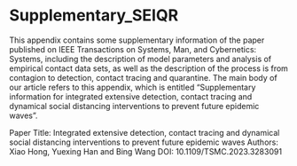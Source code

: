 # Supplementary_SEIQR

This appendix contains some supplementary information of the paper published on IEEE Transactions on Systems, Man, and Cybernetics: Systems, including the description of model parameters and analysis of empirical contact data sets, as well as the description of the process is from contagion to detection, contact tracing and quarantine. The main body of our article refers to this appendix, which is entitled “Supplementary information for integrated extensive detection, contact tracing and dynamical social distancing interventions to prevent future epidemic waves”. 

Paper Title: Integrated extensive detection, contact tracing and dynamical social distancing interventions to prevent future epidemic waves
Authors: Xiao Hong, Yuexing Han and Bing Wang
DOI: 10.1109/TSMC.2023.3283091
